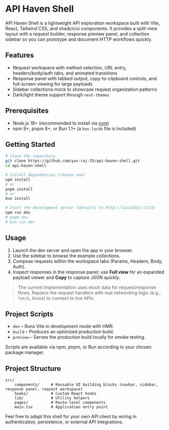 # API Haven Shell

API Haven Shell is a lightweight API exploration workspace built with Vite, React, Tailwind CSS, and shadcn/ui components. It provides a split-view layout with a request builder, response preview panel, and collection sidebar so you can prototype and document HTTP workflows quickly.

## Features

- Request workspace with method selection, URL entry, headers/body/auth tabs, and animated transitions
- Response panel with tabbed output, copy-to-clipboard controls, and full-screen viewing for large payloads
- Sidebar collections mock to showcase request organization patterns
- Dark/light theme support through `next-themes`

## Prerequisites

- Node.js 18+ (recommended to install via [nvm](https://github.com/nvm-sh/nvm))
- npm 9+, pnpm 8+, or Bun 1.1+ (a `bun.lockb` file is included)

## Getting Started

```sh
# Clone the repository
git clone https://github.com/yuv-raj-25/api-haven-shell.git
cd api-haven-shell

# Install dependencies (choose one)
npm install
# or
pnpm install
# or
bun install

# Start the development server (defaults to http://localhost:5173)
npm run dev
# pnpm dev
# bun run dev
```

## Usage

1. Launch the dev server and open the app in your browser.
2. Use the sidebar to browse the example collections.
3. Compose requests within the workspace tabs (Params, Headers, Body, Auth).
4. Inspect responses in the response panel; use **Full view** for an expanded payload viewer and **Copy** to capture JSON quickly.

> The current implementation uses mock data for request/response flows. Replace the request handlers with real networking logic (e.g., `fetch`, Axios) to connect to live APIs.

## Project Scripts

- `dev` – Runs Vite in development mode with HMR.
- `build` – Produces an optimized production build.
- `preview` – Serves the production build locally for smoke testing.

Scripts are available via npm, pnpm, or Bun according to your chosen package manager.

## Project Structure

```
src/
	components/     # Reusable UI building blocks (navbar, sidebar, response panel, request workspace)
	hooks/          # Custom React hooks
	lib/            # Utility helpers
	pages/          # Route-level components
	main.tsx        # Application entry point
```

Feel free to adapt this shell for your own API client by wiring in authentication, persistence, or external API integrations.
